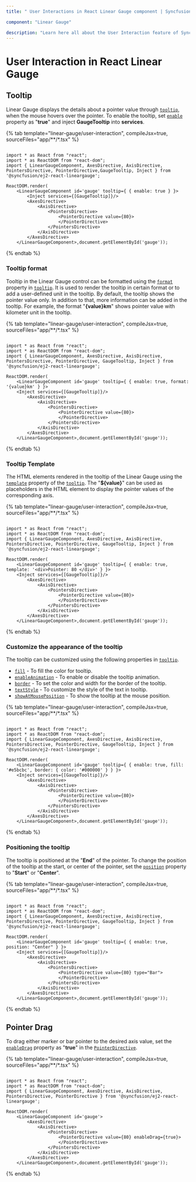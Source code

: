 ```yaml
---
title: " User Interactions in React Linear Gauge component | Syncfusion "

component: "Linear Gauge"

description: "Learn here all about the User Interaction feature of Syncfusion React Linear Gauge component and more."
---
```


# User Interaction in React Linear Gauge

<!-- markdownlint-disable MD013 -->

## Tooltip

<!-- markdownlint-disable MD036 -->

Linear Gauge displays the details about a pointer value through [`tooltip`](../api/linear-gauge/tooltipSettings/), when the mouse hovers over the pointer. To enable the tooltip, set [`enable`](../api/linear-gauge/tooltipSettings/#enable) property as "**true**" and inject **GaugeTooltip** into **services**.

{% tab template="linear-gauge/user-interaction", compileJsx=true, sourceFiles="app/**/*.tsx" %}

```tsx

import * as React from "react";
import * as ReactDOM from "react-dom";
import { LinearGaugeComponent, AxesDirective, AxisDirective, PointersDirective, PointerDirective,GaugeTooltip, Inject } from '@syncfusion/ej2-react-lineargauge';

ReactDOM.render(
    <LinearGaugeComponent id='gauge' tooltip={ { enable: true } }>
        <Inject services={[GaugeTooltip]}/>
        <AxesDirective>
            <AxisDirective>
                <PointersDirective>
                    <PointerDirective value={80}>
                    </PointerDirective>
                </PointersDirective>
            </AxisDirective>
        </AxesDirective>
    </LinearGaugeComponent>,document.getElementById('gauge'));

```

{% endtab %}

<!-- markdownlint-disable MD013 -->

### Tooltip format

<!-- markdownlint-disable MD013 -->
Tooltip in the Linear Gauge control can be formatted using the [`format`](../api/linear-gauge/tooltipSettings/#format) property in [`tooltip`](../api/linear-gauge/tooltipSettings/). It is used to render the tooltip in certain format or to add a user-defined unit in the tooltip. By default, the tooltip shows the pointer value only. In addition to that, more information can be added in the tooltip. For example, the format "**{value}km**" shows pointer value with kilometer unit in the tooltip.

{% tab template="linear-gauge/user-interaction", compileJsx=true, sourceFiles="app/**/*.tsx" %}

```tsx

import * as React from "react";
import * as ReactDOM from "react-dom";
import { LinearGaugeComponent, AxesDirective, AxisDirective, PointersDirective, PointerDirective, GaugeTooltip, Inject } from '@syncfusion/ej2-react-lineargauge';

ReactDOM.render(
    <LinearGaugeComponent id='gauge' tooltip={ { enable: true, format: '{value}km' } }>
    <Inject services={[GaugeTooltip]}/>
        <AxesDirective>
            <AxisDirective>
                <PointersDirective>
                    <PointerDirective value={80}>
                    </PointerDirective>
                </PointersDirective>
            </AxisDirective>
        </AxesDirective>
    </LinearGaugeComponent>,document.getElementById('gauge'));

```

{% endtab %}

### Tooltip Template

The HTML elements rendered in the tooltip of the Linear Gauge using the [`template`](../api/linear-gauge/tooltipSettings/#template) property of the [`tooltip`](../api/linear-gauge/tooltipSettings/). The "**${value}**" can be used as placeholders in the HTML element to display the pointer values of the corresponding axis.

{% tab template="linear-gauge/user-interaction", compileJsx=true, sourceFiles="app/**/*.tsx" %}

```tsx

import * as React from "react";
import * as ReactDOM from "react-dom";
import { LinearGaugeComponent, AxesDirective, AxisDirective, PointersDirective, PointerDirective, GaugeTooltip, Inject } from '@syncfusion/ej2-react-lineargauge';

ReactDOM.render(
    <LinearGaugeComponent id='gauge' tooltip={ { enable: true, template: '<div>Pointer: 80 </div>' } }>
    <Inject services={[GaugeTooltip]}/>
        <AxesDirective>
            <AxisDirective>
                <PointersDirective>
                    <PointerDirective value={80}>
                    </PointerDirective>
                </PointersDirective>
            </AxisDirective>
        </AxesDirective>
    </LinearGaugeComponent>,document.getElementById('gauge'));

```

{% endtab %}

### Customize the appearance of the tooltip

The tooltip can be customized using the following properties in [`tooltip`](../api/linear-gauge/tooltipSettings/).

* [`fill`](../api/linear-gauge/tooltipSettings/#fill) - To fill the color for tooltip.
* [`enableAnimation`](../api/linear-gauge/tooltipSettings/#enableanimation) - To enable or disable the tooltip animation.
* [`border`](../api/linear-gauge/tooltipSettings/#border) - To set the color and width for the border of the tooltip.
* [`textStyle`](../api/linear-gauge/tooltipSettings/#textstyle) - To customize the style of the text in tooltip.
* [`showAtMousePosition`](../api/linear-gauge/tooltipSettings/#showatmouseposition) - To show the tooltip at the mouse position.

{% tab template="linear-gauge/user-interaction", compileJsx=true, sourceFiles="app/**/*.tsx" %}

```tsx

import * as React from "react";
import * as ReactDOM from "react-dom";
import { LinearGaugeComponent, AxesDirective, AxisDirective, PointersDirective, PointerDirective, GaugeTooltip, Inject } from '@syncfusion/ej2-react-lineargauge';

ReactDOM.render(
    <LinearGaugeComponent id='gauge' tooltip={ { enable: true, fill: '#e5bcbc', border: { color: '#000000' } } }>
    <Inject services={[GaugeTooltip]}/>
        <AxesDirective>
            <AxisDirective>
                <PointersDirective>
                    <PointerDirective value={80}>
                    </PointerDirective>
                </PointersDirective>
            </AxisDirective>
        </AxesDirective>
    </LinearGaugeComponent>,document.getElementById('gauge'));

```

{% endtab %}

### Positioning the tooltip

The tooltip is positioned at the "**End**" of the pointer. To change the position of the tooltip at the start, or center of the pointer, set the [`position`](../api/linear-gauge/tooltipSettings/#position) property to "**Start**" or "**Center**".

{% tab template="linear-gauge/user-interaction", compileJsx=true, sourceFiles="app/**/*.tsx" %}

```tsx

import * as React from "react";
import * as ReactDOM from "react-dom";
import { LinearGaugeComponent, AxesDirective, AxisDirective, PointersDirective, PointerDirective, GaugeTooltip, Inject } from '@syncfusion/ej2-react-lineargauge';

ReactDOM.render(
    <LinearGaugeComponent id='gauge' tooltip={ { enable: true, position: "Center" } }>
    <Inject services={[GaugeTooltip]}/>
        <AxesDirective>
            <AxisDirective>
                <PointersDirective>
                    <PointerDirective value={80} type="Bar">
                    </PointerDirective>
                </PointersDirective>
            </AxisDirective>
        </AxesDirective>
    </LinearGaugeComponent>,document.getElementById('gauge'));

```

{% endtab %}

## Pointer Drag

To drag either marker or bar pointer to the desired axis value, set the [`enableDrag`](../api/linear-gauge/pointer/#enabledrag) property as "**true**" in the [`PointerDirective`](../api/linear-gauge/pointerModel/).

{% tab template="linear-gauge/user-interaction", compileJsx=true, sourceFiles="app/**/*.tsx" %}

```tsx

import * as React from "react";
import * as ReactDOM from "react-dom";
import { LinearGaugeComponent, AxesDirective, AxisDirective, PointersDirective, PointerDirective } from '@syncfusion/ej2-react-lineargauge';

ReactDOM.render(
    <LinearGaugeComponent id='gauge'>
        <AxesDirective>
            <AxisDirective>
                <PointersDirective>
                    <PointerDirective value={80} enableDrag={true}>
                    </PointerDirective>
                </PointersDirective>
            </AxisDirective>
        </AxesDirective>
    </LinearGaugeComponent>,document.getElementById('gauge'));

```

{% endtab %}